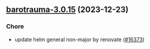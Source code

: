 

## [barotrauma-3.0.15](https://github.com/truecharts/charts/compare/barotrauma-3.0.14...barotrauma-3.0.15) (2023-12-23)

### Chore

- update helm general non-major by renovate ([#16373](https://github.com/truecharts/charts/issues/16373))
  
  